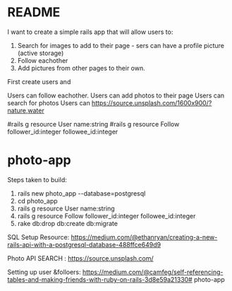 # README

I want to create a simple rails app that will allow users to:
1. Search for images to add to their page - sers can have a profile picture (active storage)
2. Follow eachother
3. Add pictures from other pages to their own. 

First create users and 

Users can follow eachother.
Users can add photos to their page
Users can search for photos
Users can 
https://source.unsplash.com/1600x900/?nature,water


#rails g resource User name:string
#rails g resource Follow follower_id:integer followee_id:integer


# photo-app
Steps taken to build: 
1. rails new photo_app --database=postgresql
2. cd photo_app 
3. rails g resource User name:string
4. rails g resource Follow follower_id:integer followee_id:integer
5. rake db:drop db:create db:migrate


SQL Setup Resource: https://medium.com/@ethanryan/creating-a-new-rails-api-with-a-postgresql-database-488ffce649d9

Photo API SEARCH : https://source.unsplash.com/

Setting up user &folloers: https://medium.com/@camfeg/self-referencing-tables-and-making-friends-with-ruby-on-rails-3d8e59a21330# photo-app
